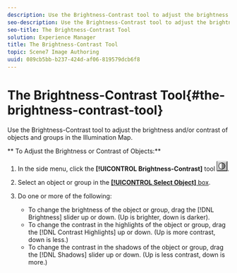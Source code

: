 ```yaml
---
description: Use the Brightness-Contrast tool to adjust the brightness and/or contrast of objects and groups in the Illumination Map.
seo-description: Use the Brightness-Contrast tool to adjust the brightness and/or contrast of objects and groups in the Illumination Map.
seo-title: The Brightness-Contrast Tool
solution: Experience Manager
title: The Brightness-Contrast Tool
topic: Scene7 Image Authoring
uuid: 089cb5bb-b237-424d-af06-819579dcb6f8
---
```


# The Brightness-Contrast Tool{#the-brightness-contrast-tool}

Use the Brightness-Contrast tool to adjust the brightness and/or contrast of objects and groups in the Illumination Map.

 ** To Adjust the Brightness or Contrast of Objects:** 

1. In the side menu, click the **[!UICONTROL Brightness-Contrast]** tool ![](assets/bright_contrast.png).
1. Select an object or group in the [ **[!UICONTROL Select Object]** box](../../c-vat-gs/c-vat-sel-obj/c-vat-sel-object-box.md#concept-d127c6efaabd436a96c02f36a7bce6ac).
1. Do one or more of the following:

    * To change the brightness of the object or group, drag the [!DNL Brightness] slider up or down. (Up is brighter, down is darker). 
    * To change the contrast in the highlights of the object or group, drag the [!DNL Contrast Highlights] up or down. (Up is more contrast, down is less.) 
    * To change the contrast in the shadows of the object or group, drag the [!DNL Shadows] slider up or down. (Up is less contrast, down is more.)

